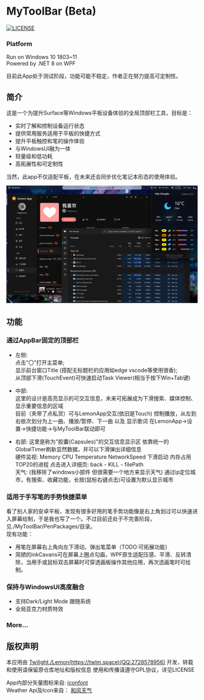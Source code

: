# MyToolBar (Beta)
[![LICENSE](https://img.shields.io/badge/license-GPL%20v3.0-blue.svg?style=flat-square)](https://github.com/TwilightLemon/MyToolBar/blob/master/LICENSE)  
### Platform
Run on Windows 10 1803~11  
Powered by .NET 8 on WPF  

目前此App处于测试阶段，功能可能不稳定，作者正在努力提高可定制性。
## 简介
  这是一个为提升Surface等Windows平板设备体验的全局顶部栏工具，目标是：  
-  实时了解和控制设备运行状态
-  提供常用服务适用于平板的快捷方式
-  提升平板触控和笔的操作体验
-  与WindowsUI融为一体
-  轻量级和低功耗  
-  高拓展性和可定制性

当然，此app不仅适配平板，在未来还会同步优化笔记本形态的使用体验。
  
  ![Main](https://github.com/TwilightLemon/Data/blob/master/50c4d49f1bd71f44cd3bec9e4fdf5fd8.jpg?raw=true)
## 功能
### 通过AppBar固定的顶部栏
- 左侧:   
    点击"〇"打开主菜单;  
    显示前台窗口Title (搭配无标题栏的应用如edge vscode等使用很香);  
    从顶部下滑(TouchEvent)可快速启动Task Viewer(相当于按下Win+Tab键)  

- 中部:   
    这里的设计是高亮显示的可交互信息，未来可拓展成为下滑搜索、媒体控制、显示重要信息的区域  
    目前（夹带了点私货）可与LemonApp交互(依旧是Touch) 控制播放，从左到右依次划分为上一曲、播放/暂停、下一曲 以及 显示歌词  在LemonApp->设置->快捷功能->与MyToolBar联动即可

- 右部: 这里是称为"胶囊(Capsules)"的交互信息显示区 依靠统一的GlobalTimer刷新显然数据，并可以下滑弹出详细信息  
   硬件监视: Memory CPU Temperature NetworkSpeed 下滑启动 内存占用TOP20的进程 点击进入详细页: back - KILL - filePath  
   天气: (我移除了windows小部件 但很需要一个地方来显示天气) 通过ip定位城市，有搜索、收藏功能，长按(鼠标右键点击)可设置为默认显示城市

### 适用于手写笔的手势快捷菜单
看了别人家的安卓平板，发现有很多好用的笔手势功能像是右上角划过可以快速进入屏幕绘制，于是我也写了一个。不过目前还处于不完善阶段，见./MyToolBar/PenPackages/目录。  
现有功能：
- 用笔在屏幕右上角向左下滑动，弹出笔菜单（TODO:可拓展功能）  
- 简陋的inkCavans可在屏幕上圈点勾画，WPF原生适配压感、平滑、反转清除，当用手或鼠标双击屏幕时可穿透画板操作其他应用，再次选画笔时可绘制。

### 保持与WindowsUI高度融合
- 支持Dark/Light Mode 跟随系统
- 全局亚克力材质特效
### More...

## 版权声明
本应用由 [Twilight./Lemon(https://twlm.space)(QQ:2728578956)](https://twlm.space) 开发，转载和使用请保留原仓库地址和版权信息
使用和传播请遵守GPL协议，详见LICENSE

App内部分矢量图标来自: [iconfont](https://www.iconfont.cn)  
Weather Api及Icon来自： [和风天气](https://www.qweather.com)
